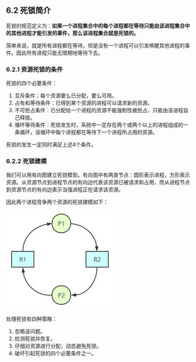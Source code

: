 ## 6.2 死锁简介

死锁的规范定义为：**如果一个进程集合中的每个进程都在等待只能由该进程集合中的其他进程才能引发的事件，那么该进程集合就是死锁的。**

简单来说，就是所有进程都在等待，但是没有一个进程可以引发唤醒其他进程的事件。因此所有进程只能无限期地等待下去。

### 6.2.1 资源死锁的条件
死锁的四个必要条件：
1. 互斥条件：每个资源要么已分配，要么可用。
2. 占有和等待条件：已得到某个资源的进程可以请求新的资源。
3. 不可抢占条件：已分配给一个进程的资源不能强制性被抢占，只能由该进程自己释放。
4. 循环等待条件：死锁发生时，系统中一定存在两个或两个以上的进程组成的一条循环，该循环中每个进程都在等待下一个进程所占用的资源。

死锁的发生一定同时满足上述4个条件。

### 6.2.2 死锁建模

我们可以用有向图建立死锁模型。有向图中有两类节点：圆形表示进程，方形表示资源。从资源节点到进程节点的有向边代表该资源已被请求和占用，而从进程节点到资源节点的有向边表示当强进程正在请求该资源。

因此两个进程竞争两个资源的死锁建模如下：

![](../image/chapter6/6.2.2.1.png)

处理死锁有四种策略：
1. 忽略该问题。
2. 检测死锁并恢复。
3. 仔细对资源进行分配，动态避免死锁。
4. 破坏引起死锁的四个必要条件之一。